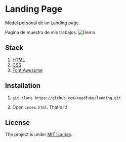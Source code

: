 # Landing Page
Model personal de un Landing page.


Pagina de muestra de mis trabajos.
![Demo](https://imgur.com/7ucP6mf.png)

## Stack

1. [HTML](https://developer.mozilla.org/en-US/docs/Web/HTML)
2. [CSS](https://developer.mozilla.org/en-US/docs/Web/CSS)
3. [Font Awesome](https://fontawesome.com/)





   
## Installation

1. `git clone https://github.com/caedfubu/landing.git`

2. Open `index.html`. That's it!

## License

The project is under [MIT license](https://choosealicense.com/licenses/mit/).